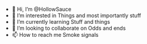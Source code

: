 - 👋 Hi, I’m @HollowSauce
- 👀 I’m interested in Things and most importantly stuff  
- 🌱 I’m currently learning Stuff and things
- 💞️ I’m looking to collaborate on Odds and ends
- 📫 How to reach me Smoke signals

<!---
HollowSauce/HollowSauce is a ✨ special ✨ repository because its `README.md` (this file) appears on your GitHub profile.
You can click the Preview link to take a look at your changes.
--->
